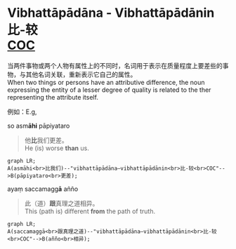 # Vibhattāpādāna - Vibhattāpādānin<br>比-较<br>[COC](# "Contrastive Comparison Relation")

当两件事物或两个人物有属性上的不同时，名词用于表示在质量程度上要差些的事物，与其他名词关联，重新表示它自己的属性。
<br>When two things or persons have an attributive difference, the noun expressing the entity of a lesser degree of quality is related to the ther representing the attribute itself.

例如：E.g, 

so asm**āhi** pāpiyataro
>他**比**我们更差。
><br>He (is) worse **than** us.
```mermaid
graph LR;
A(asmāhi<br>比我们)--"vibhattāpādāna—vibhattāpādānin<br>比-较<br>COC"-->B(pāpiyataro<br>更差);
```
ayaṃ saccamagg**ā** añño
>此（道）**跟**真理之道相异。
><br>This (path is) different **from** the path of truth.
```mermaid
graph LR;
A(saccamaggā<br>跟真理之道)--"vibhattāpādāna—vibhattāpādānin<br>比-较<br>COC"-->B(añño<br>相异);
```
